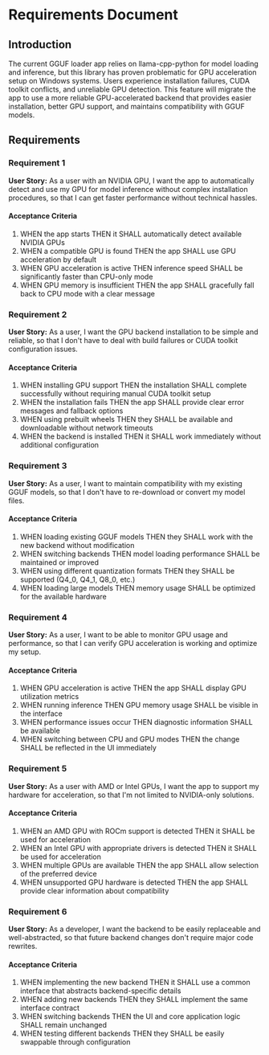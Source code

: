 # Requirements Document

## Introduction

The current GGUF loader app relies on llama-cpp-python for model loading and inference, but this library has proven problematic for GPU acceleration setup on Windows systems. Users experience installation failures, CUDA toolkit conflicts, and unreliable GPU detection. This feature will migrate the app to use a more reliable GPU-accelerated backend that provides easier installation, better GPU support, and maintains compatibility with GGUF models.

## Requirements

### Requirement 1

**User Story:** As a user with an NVIDIA GPU, I want the app to automatically detect and use my GPU for model inference without complex installation procedures, so that I can get faster performance without technical hassles.

#### Acceptance Criteria

1. WHEN the app starts THEN it SHALL automatically detect available NVIDIA GPUs
2. WHEN a compatible GPU is found THEN the app SHALL use GPU acceleration by default
3. WHEN GPU acceleration is active THEN inference speed SHALL be significantly faster than CPU-only mode
4. WHEN GPU memory is insufficient THEN the app SHALL gracefully fall back to CPU mode with a clear message

### Requirement 2

**User Story:** As a user, I want the GPU backend installation to be simple and reliable, so that I don't have to deal with build failures or CUDA toolkit configuration issues.

#### Acceptance Criteria

1. WHEN installing GPU support THEN the installation SHALL complete successfully without requiring manual CUDA toolkit setup
2. WHEN the installation fails THEN the app SHALL provide clear error messages and fallback options
3. WHEN using prebuilt wheels THEN they SHALL be available and downloadable without network timeouts
4. WHEN the backend is installed THEN it SHALL work immediately without additional configuration

### Requirement 3

**User Story:** As a user, I want to maintain compatibility with my existing GGUF models, so that I don't have to re-download or convert my model files.

#### Acceptance Criteria

1. WHEN loading existing GGUF models THEN they SHALL work with the new backend without modification
2. WHEN switching backends THEN model loading performance SHALL be maintained or improved
3. WHEN using different quantization formats THEN they SHALL be supported (Q4_0, Q4_1, Q8_0, etc.)
4. WHEN loading large models THEN memory usage SHALL be optimized for the available hardware

### Requirement 4

**User Story:** As a user, I want to be able to monitor GPU usage and performance, so that I can verify GPU acceleration is working and optimize my setup.

#### Acceptance Criteria

1. WHEN GPU acceleration is active THEN the app SHALL display GPU utilization metrics
2. WHEN running inference THEN GPU memory usage SHALL be visible in the interface
3. WHEN performance issues occur THEN diagnostic information SHALL be available
4. WHEN switching between CPU and GPU modes THEN the change SHALL be reflected in the UI immediately

### Requirement 5

**User Story:** As a user with AMD or Intel GPUs, I want the app to support my hardware for acceleration, so that I'm not limited to NVIDIA-only solutions.

#### Acceptance Criteria

1. WHEN an AMD GPU with ROCm support is detected THEN it SHALL be used for acceleration
2. WHEN an Intel GPU with appropriate drivers is detected THEN it SHALL be used for acceleration
3. WHEN multiple GPUs are available THEN the app SHALL allow selection of the preferred device
4. WHEN unsupported GPU hardware is detected THEN the app SHALL provide clear information about compatibility

### Requirement 6

**User Story:** As a developer, I want the backend to be easily replaceable and well-abstracted, so that future backend changes don't require major code rewrites.

#### Acceptance Criteria

1. WHEN implementing the new backend THEN it SHALL use a common interface that abstracts backend-specific details
2. WHEN adding new backends THEN they SHALL implement the same interface contract
3. WHEN switching backends THEN the UI and core application logic SHALL remain unchanged
4. WHEN testing different backends THEN they SHALL be easily swappable through configuration